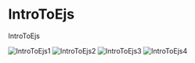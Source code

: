 # IntroToEjs
 IntroToEjs

![IntroToEjs1](https://user-images.githubusercontent.com/50010735/76065959-fca8a080-5fcf-11ea-8467-00429875505e.jpeg)
![IntroToEjs2](https://user-images.githubusercontent.com/50010735/76065971-ffa39100-5fcf-11ea-9737-33d0e88d18e5.jpeg)
![IntroToEjs3](https://user-images.githubusercontent.com/50010735/76065978-016d5480-5fd0-11ea-9e96-032ea85a4772.jpeg)
![IntroToEjs4](https://user-images.githubusercontent.com/50010735/76065984-03371800-5fd0-11ea-9b20-788ec1e37868.jpeg)
